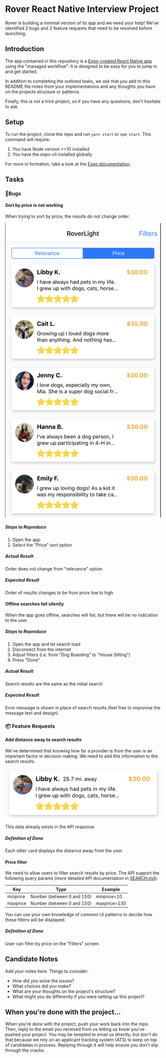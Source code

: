 # Rover React Native Interview Project

Rover is building a minimal version of its app and we need your help! We've identified 2 bugs and 2 feature requests that need to be resolved before launching.

## Introduction

The app contained in this repository is a [Expo-created React Native app](https://expo.io/) using the "managed workflow". It is designed to be easy for you to jump in and get started.

In addition to completing the outlined tasks, we ask that you add to this README file notes from your implementations and any thoughts you have on the projects structure or patterns.

Finally, this is not a trick project, so if you have any questions, don't hesitate to ask.

## Setup

To run the project, clone the repo and run `yarn start` or `npm start`. This command will require:

1. You have Node version >=10 installed
2. You have the expo-cli installed globally

For more in formation, take a look at the [Expo documentation](https://docs.expo.io/versions/v36.0.0/get-started/create-a-new-app/#starting-the-development-server).

## Tasks

### 🐞Bugs

#### Sort by price is not working

When trying to sort by price, the results do not change order.

![](./images/sort_by_price.png)

##### Steps to Reproduce

1. Open the app
2. Select the "Price" sort option

##### Actual Result

Order does not change from "relevance" option

##### Expected Result

Order of results changes to be from price low to high

#### Offline searches fail silently

When the app goes offline, searches will fail, but there will be no indication to the user.

##### Steps to Reproduce

1. Open the app and let search load
2. Disconnect from the internet
3. Adjust filters (i.e. from "Dog Boarding" to "House Sitting")
4. Press "Done"

##### Actual Result

Search results are the same as the initial search

##### Expected Result

Error message is shown in place of search results (feel free to improvise the message text and design)

### 📦 Feature Requests

#### Add distance away to search results

We've determined that knowing how far a provider is from the user is an important factor in decision making. We need to add this information to the search results.

![](./images/distance_away.png)

This data already exists in the API response.

##### Definition of Done

Each sitter card displays the distance away from the user.

#### Price filter

We need to allow users to filter search results by price. The API support the following query params (more detailed API documentation in [SEARCH.md](./SEARCH.md)):

| Key | Type | Example |
|---|---|---|
| minprice | Number (between 0 and 150) | minprice=10 |
| maxprice | Number (between 0 and 150) | maxprice=130 |

You can use your own knowledge of common UI patterns to decide how these filters will be displayed.

##### Definition of Done

User can filter by price on the "Filters" screen

## Candidate Notes

Add your notes here. Things to consider:

- How did you solve the issues?
- What choices did you make?
- What are your thoughts on the project's structure?
- What might you do differently if you were setting up this project?

## When you're done with the project...

When you're done with the project, push your work back into the repo. Then, reply to the email you received from us letting us know you've pushed your project. You may be tempted to email us directly, but don't do that because we rely on an applicant tracking system (ATS) to keep on top of candidates in process. Replying through it will help ensure you don't slip through the cracks.
